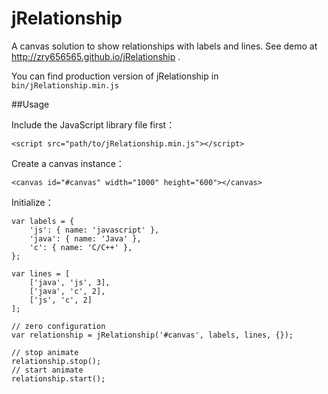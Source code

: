 # jRelationship

A canvas solution to show relationships with labels and lines. See demo at http://zry656565.github.io/jRelationship .

You can find production version of jRelationship in `bin/jRelationship.min.js`

##Usage

Include the JavaScript library file first：

```
<script src="path/to/jRelationship.min.js"></script>
```

Create a canvas instance：

```
<canvas id="#canvas" width="1000" height="600"></canvas>
```

Initialize：

```
var labels = {
    'js': { name: 'javascript' },
    'java': { name: 'Java' },
    'c': { name: 'C/C++' },
};

var lines = [
    ['java', 'js', 3],
    ['java', 'c', 2],
    ['js', 'c', 2]
];

// zero configuration
var relationship = jRelationship('#canvas', labels, lines, {});

// stop animate
relationship.stop();
// start animate
relationship.start();
```